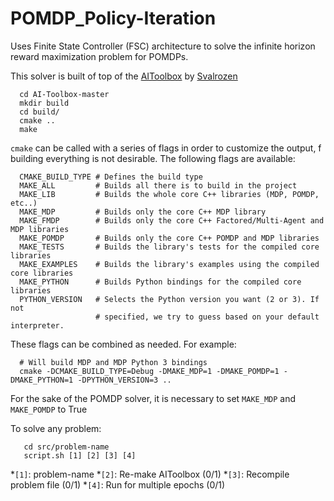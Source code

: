 # POMDP_Policy-Iteration
Uses Finite State Controller (FSC) architecture to solve the infinite horizon reward maximization problem for POMDPs.

This solver is built of top of the [AIToolbox](https://github.com/Svalorzen/AI-Toolbox) by [Svalrozen](https://github.com/Svalorzen)

```
  cd AI-Toolbox-master
  mkdir build
  cd build/
  cmake ..
  make
```

``cmake`` can be called with a series of flags in order to customize the output, f building everything is not desirable. 
The following flags are available:

```
  CMAKE_BUILD_TYPE # Defines the build type
  MAKE_ALL         # Builds all there is to build in the project
  MAKE_LIB         # Builds the whole core C++ libraries (MDP, POMDP, etc..)
  MAKE_MDP         # Builds only the core C++ MDP library
  MAKE_FMDP        # Builds only the core C++ Factored/Multi-Agent and MDP libraries
  MAKE_POMDP       # Builds only the core C++ POMDP and MDP libraries
  MAKE_TESTS       # Builds the library's tests for the compiled core libraries
  MAKE_EXAMPLES    # Builds the library's examples using the compiled core libraries
  MAKE_PYTHON      # Builds Python bindings for the compiled core libraries
  PYTHON_VERSION   # Selects the Python version you want (2 or 3). If not
                   # specified, we try to guess based on your default interpreter.
```

These flags can be combined as needed. For example:

```
  # Will build MDP and MDP Python 3 bindings
  cmake -DCMAKE_BUILD_TYPE=Debug -DMAKE_MDP=1 -DMAKE_POMDP=1 -DMAKE_PYTHON=1 -DPYTHON_VERSION=3 ..
```

For the sake of the POMDP solver, it is necessary to set ``MAKE_MDP`` and ``MAKE_POMDP`` to True
  
To solve any problem:

```
   cd src/problem-name
   script.sh [1] [2] [3] [4]
```

   *``[1]``: problem-name
   *``[2]``: Re-make AIToolbox (0/1)
   *``[3]``: Recompile problem file (0/1)
   *``[4]``: Run for multiple epochs (0/1)
